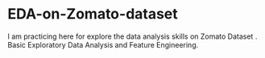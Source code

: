 # EDA-on-Zomato-dataset
I am practicing here for explore the data analysis skills on Zomato Dataset .
Basic Exploratory Data Analysis and Feature Engineering.
